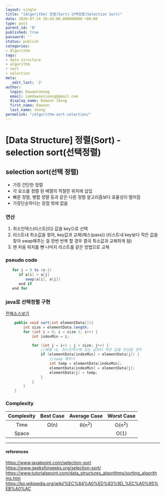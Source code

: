 ```yaml
---
layout: single
title: "[Algorithm] 정렬(Sort)-선택정렬(Selection Sort)"
date: 2020-07-24 18:43:00.000000000 +09:00
type: post
parent_id: '0'
published: true
password: ''
status: publish
categories:
- Algorithm
tags:
- data structure
- algorithm
- sort
- selection
meta:
  _edit_last: '2'
author:
  login: DawoonJeong
  email: iamdawoonjeong@gmail.com
  display_name: Dawoon Jeong
  first_name: Dawoon
  last_name: Jeong
permalink: "/algorithm-sort-selection/"
---
```

# [Data Structure] 정렬(Sort) - selection sort(선택정렬)


## selection sort(선택 정렬)
- 가장 간단한 정렬
- 각 요소를 정렬 된 배열의 적절한 위치에 삽입
- 빠른 정렬, 병합 정렬 등과 ​​같은 다른 정렬 알고리즘보다 효율성이 떨어짐
- 가장단순하다는 장점 밖에 없음

### 연산
1. 최소인덱스(리스트[0]) 값을 key으로 선택
2. 리스트내 최소값을 찾아, key값과 교체(패스(pass)) (리스트내 key보다 작은 값을 찾아 swap해주는 걸 한번 반복 할 경우 결국 최소값과 교체하게 됨)
3. 맨 처음 위치를 뺀 나머지 리스트를 같은 방법으로 교체

###  pseudo code
```java
   for i = 0 to (n-1)
      if a[i] > a[j]
         swap(a[i], a[j])
      end if
   end for
```

### java로 선택정렬 구현

[전체소스보기](https://github.com/iamdawoonjeong/java-datastructure-algorithm/blob/master/java-algorithm-theory/src/sort/selection/SelectionSort.java)


```java
    public void sort(int elementData[]){
        int size = elementData.length;
        for (int i = 0; i < size-1; i++) {
            int indexMin = i;

            for (int j = i+1 ; j < size; j++) {
                //배열 내, 최소인덱스에 있는 값보다 작은 값을 만났을 경우
                if (elementData[indexMin] > elementData[j]) {
                    //swap 해주기
                    int temp = elementData[indexMin];
                    elementData[indexMin] = elementData[j];
                    elementData[j] = temp;
                }
            }
        }
    }
```


### Complexity


| Complexity | Best Case | Average Case | Worst Case |
|:--------:|:--------:|:--------:|:--------:|
| Time  | Ω(n) | θ(n<sup>2</sup>) | O(n<sup>2</sup>) |
| Space |      |                  | O(1)             |


---
#### references
<https://www.javatpoint.com/selection-sort>   
<https://www.geeksforgeeks.org/selection-sort/>  
<https://www.tutorialspoint.com/data_structures_algorithms/sorting_algorithms.htm>  
<https://ko.wikipedia.org/wiki/%EC%84%A0%ED%83%9D_%EC%A0%95%EB%A0%AC>  
